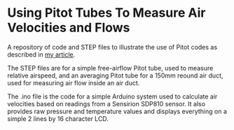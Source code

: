# Using Pitot Tubes To Measure Air Velocities and Flows

A repository of code and STEP files to illustrate the use of Pitot codes as described in [my article](https://nunrg.eu/posts/pitot-tubes/).

The STEP files are for a simple free-airflow Pitot tube, used to measure relative airspeed, and an averaging Pitot tube for a 150mm reound air duct, used for measuring air flow inside an air duct.

The .ino file is the code for a simple Arduino system used to calculate air velocities based on readings from a Sensirion SDP810 sensor. It also provides raw pressure and temperature values and displays everything on a simple 2 lines by 16 character LCD.
